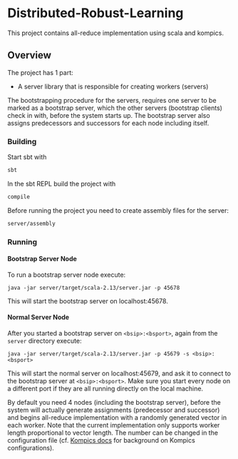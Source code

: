 # Distributed-Robust-Learning

This project contains all-reduce implementation using scala and kompics. 

## Overview

The project has 1 part:

- A server library that is responsible for creating workers (servers)

The bootstrapping procedure for the servers, requires one server to be marked as a bootstrap server, which the other servers (bootstrap clients) check in with, before the system starts up. The bootstrap server also assigns predecessors and successors for each node including itself.

### Building

Start sbt with

```bash
sbt
```

In the sbt REPL build the project with

```bash
compile
```


Before running the project you need to create assembly files for the server:

```bash
server/assembly
```

### Running

#### Bootstrap Server Node
To run a bootstrap server node execute:

```
java -jar server/target/scala-2.13/server.jar -p 45678
```

This will start the bootstrap server on localhost:45678.

#### Normal Server Node
After you started a bootstrap server on `<bsip>:<bsport>`, again from the `server` directory execute:

```
java -jar server/target/scala-2.13/server.jar -p 45679 -s <bsip>:<bsport>
```
This will start the normal server on localhost:45679, and ask it to connect to the bootstrap server at `<bsip>:<bsport>`.
Make sure you start every node on a different port if they are all running directly on the local machine.

By default you need 4 nodes (including the bootstrap server), before the system will actually generate assignments (predecessor and successor) and begins all-reduce implementation with a randomly generated vector in each worker. Note that the current implementation only supports worker length proportional to vector length.
The number can be changed in the configuration file (cf. [Kompics docs](http://kompics.github.io/current/tutorial/networking/basic/basic.html#cleanup-config-files-classmatchers-and-assembly) for background on Kompics configurations).
